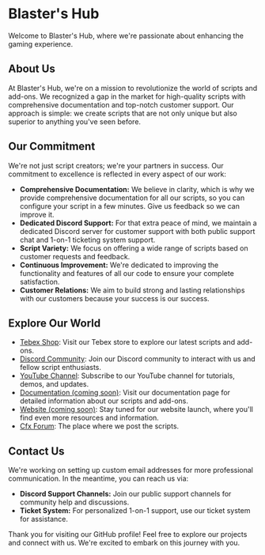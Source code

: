 # Blaster's Hub

Welcome to Blaster's Hub, where we're passionate about enhancing the gaming experience.

## About Us

At Blaster's Hub, we're on a mission to revolutionize the world of scripts and add-ons.
We recognized a gap in the market for high-quality scripts with comprehensive documentation and top-notch customer support.
Our approach is simple: we create scripts that are not only unique but also superior to anything you've seen before.

## Our Commitment

We're not just script creators; we're your partners in success. Our commitment to excellence is reflected in every aspect of our work:

- **Comprehensive Documentation:** We believe in clarity, which is why we provide comprehensive documentation for all our scripts, so you can configure your script in a few minutes. Give us feedback so we can improve it.
- **Dedicated Discord Support:** For that extra peace of mind, we maintain a dedicated Discord server for customer support with both public support chat and 1-on-1 ticketing system support.
- **Script Variety:** We focus on offering a wide range of scripts based on customer requests and feedback.
- **Continuous Improvement:** We're dedicated to improving the functionality and features of all our code to ensure your complete satisfaction.
- **Customer Relations:** We aim to build strong and lasting relationships with our customers because your success is our success.

## Explore Our World

- [Tebex Shop](https://blaster2hub.tebex.io/): Visit our Tebex store to explore our latest scripts and add-ons.
- [Discord Community](https://discord.gg/b67TEPrMq9): Join our Discord community to interact with us and fellow script enthusiasts.
- [YouTube Channel](https://www.youtube.com/@Blaster2Hub): Subscribe to our YouTube channel for tutorials, demos, and updates.
- [Documentation (coming soon)](https://your-documentation-link): Visit our documentation page for detailed information about our scripts and add-ons.
- [Website (coming soon)](https://your-website-link): Stay tuned for our website launch, where you'll find even more resources and information.
- [Cfx Forum](https://forum.cfx.re/u/blaster_hub/summary): The place where we post the scripts.

## Contact Us

We're working on setting up custom email addresses for more professional communication. In the meantime, you can reach us via:

- **Discord Support Channels:** Join our public support channels for community help and discussions.
- **Ticket System:** For personalized 1-on-1 support, use our ticket system for assistance.

Thank you for visiting our GitHub profile! Feel free to explore our projects and connect with us. We're excited to embark on this journey with you.
